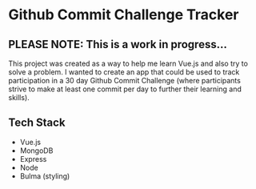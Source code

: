 # Github Commit Challenge Tracker
## PLEASE NOTE: This is a work in progress...
This project was created as a way to help me learn Vue.js and also try to solve a problem.  I wanted to create an app that 
could be used to track participation in a 30 day Github Commit Challenge (where participants strive to make at least one
commit per day to further their learning and skills).

## Tech Stack
* Vue.js
* MongoDB
* Express
* Node
* Bulma (styling)